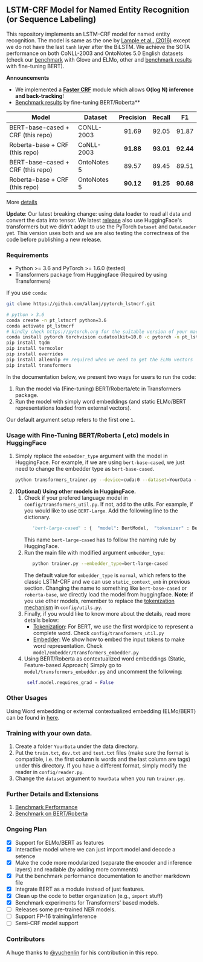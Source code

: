 ## LSTM-CRF Model for Named Entity Recognition (or Sequence Labeling)

This repository implements an LSTM-CRF model for named entity recognition. The model is same as the one by [Lample et al., (2016)](http://www.anthology.aclweb.org/N/N16/N16-1030.pdf) except we do not have the last `tanh` layer after the BiLSTM.
We achieve the SOTA performance on both CoNLL-2003 and OntoNotes 5.0 English datasets (check our [benchmark](/docs/benchmark.md) with Glove and ELMo, other 
and [benchmark results](/docs/transformers_benchmark.md) with fine-tuning BERT). 

**Announcements**
* We implemented a [**Faster CRF**](/docs/fast_crf.md) module which allows **O(log N) inference and back-tracking**! 
* [Benchmark results](/docs/transformers_benchmark.md) by fine-tuning BERT/Roberta**


| Model| Dataset | Precision | Recall | F1 |
|-------| ------- | :---------: | :------: | :--: |
|BERT-base-cased + CRF (this repo)| CONLL-2003 | 91.69 | 92.05 | 91.87 |
|Roberta-base  + CRF (this repo)| CoNLL-2003 | **91.88**  | **93.01** |**92.44**|
|BERT-base-cased  + CRF (this repo)| OntoNotes 5 |89.57  | 89.45 | 89.51 |
|Roberta-base  + CRF (this repo)| OntoNotes 5 | **90.12**  | **91.25** |**90.68**|

More [details](/docs/transformers_benchmark.md)

**Update**: Our latest breaking change: using data loader to read all data and convert the data into tensor. 
We latest [release](https://github.com/allanj/pytorch_lstmcrf/tree/v0.2.0) also use HuggingFace's transformers but we didn't adopt to use the PyTorch 
`Dataset` and `DataLoader` yet. This version uses both and we are also testing the correctness of the code before publishing a new release.

### Requirements
* Python >= 3.6 and PyTorch >= 1.6.0 (tested)
* Transformers package from Huggingface (Required by using Transformers)

If you use `conda`:

```bash
git clone https://github.com/allanj/pytorch_lstmcrf.git

# python > 3.6
conda create -n pt_lstmcrf python=3.6
conda activate pt_lstmcrf
# kindly check https://pytorch.org for the suitable version of your machines
conda install pytorch torchvision cudatoolkit=10.0 -c pytorch -n pt_lstmcrf
pip install tqdm
pip install termcolor
pip install overrides
pip install allennlp ## required when we need to get the ELMo vectors
pip install transformers
```

In the documentation below, we present two ways for users to run the code:
1. Run the model via (Fine-tuning) BERT/Roberta/etc in Transformers package.
2. Run the model with simply word embeddings (and static ELMo/BERT representations loaded from external vectors).

Our default argument setup refers to the first one `1`.

### Usage with Fine-Tuning BERT/Roberta (,etc) models in HuggingFace
1. Simply replace the `embedder_type` argument with the model in HuggingFace. For example, if we are using `bert-base-cased`, we just need to 
change the embedder type as `bert-base-cased`. 
    ```bash
    python transformers_trainer.py --device=cuda:0 --dataset=YourData --model_folder=saved_models --embedder_type=bert-base-cased
    ```
2. **(Optional) Using other models in HuggingFace.**
    1. Check if your prefered language model in `config/transformers_util.py`. If not, add to the utils. For example, if you would like to use `BERT-Large`. Add the following line to the dictionary.
        ```python
           'bert-large-cased' : {  "model": BertModel,  "tokenizer" : BertTokenizer }
        ```
        This name `bert-large-cased` has to follow the naming rule by HuggingFace.
    2. Run the main file with modified argument `embedder_type`:
        ```bash
           python trainer.py --embedder_type=bert-large-cased
        ```
        The default value for `embedder_type` is `normal`, which refers to the classic LSTM-CRF and we can use `static_context_emb` in previous section.
        Changing the name to something like `bert-base-cased` or `roberta-base`, we directly load the model from huggingface.
        **Note**: if you use other models, remember to replace the [tokenization mechanism]() in `config/utils.py`.
    3.  Finally, if you would like to know more about the details, read more details below:
        * [Tokenization](/docs/bert_tokenization.md): For BERT, we use the first wordpice to represent a complete word. Check `config/transformers_util.py`
        * [Embedder](/docs/bert_embedder.md): We show how to embed the input tokens to make word representation. Check `model/embedder/transformers_embedder.py`
    4. Using BERT/Roberta as contextualized word embeddings (Static, Feature-based Approach)
       Simply go to `model/transformers_embedder.py` and uncomment the following:
       ```python
        self.model.requires_grad = False
       ```


### Other Usages
Using Word embedding or external contextualized embedding (ELMo/BERT) can be found in [here](/docs/other_usage.md).


### Training with your own data. 
1. Create a folder `YourData` under the data directory. 
2. Put the `train.txt`, `dev.txt` and `test.txt` files (make sure the format is compatible, i.e. the first column is words and the last column are tags) under this directory.  If you have a different format, simply modify the reader in `config/reader.py`. 
3. Change the `dataset` argument to `YourData` when you run `trainer.py`. 






### Further Details and Extensions

1. [Benchmark Performance](/docs/benchmark.md)
2. [Benchmark on BERT/Roberta](/docs/transformers_benchmark.md)






### Ongoing Plan

- [x] Support for ELMo/BERT as features
- [x] Interactive model where we can just import model and decode a setence
- [x] Make the code more modularized (separate the encoder and inference layers) and readable (by adding more comments)
- [x] Put the benchmark performance documentation to another markdown file
- [x] Integrate BERT as a module instead of just features.
- [x] Clean up the code to better organization (e.g., `import` stuff)
- [x] Benchmark experiments for Transformers' based models.
- [ ] Releases some pre-trained NER models. 
- [ ] Support FP-16 training/inference
- [ ] Semi-CRF model support 

### Contributors
A huge thanks to [@yuchenlin](https://github.com/yuchenlin) for his contribution in this repo.
